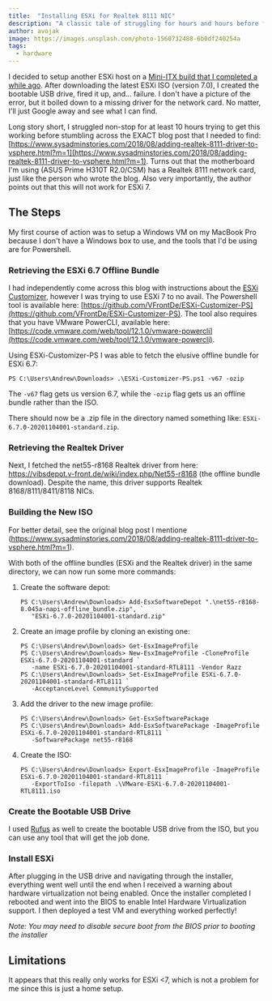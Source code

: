```yaml
---
title:  "Installing ESXi for Realtek 8111 NIC"
description: "A classic tale of struggling for hours and hours before finally stumbling across the perfect blog post"
author: avojak
image: https://images.unsplash.com/photo-1560732488-6b0df240254a
tags:
  - hardware
---
```


I decided to setup another ESXi host on a [Mini-ITX build that I completed a while ago](https://blog.avojak.com/2020/09/11/elementary-os-desktop-build/). After downloading the latest ESXi ISO (version 7.0), I created the bootable USB drive, fired it up, and... failure. I don't have a picture of the error, but it boiled down to a missing driver for the network card. No matter, I'll just Google away and see what I can find.

Long story short, I struggled non-stop for at least 10 hours trying to get this working before stumbling across the EXACT blog post that I needed to find: [https://www.sysadminstories.com/2018/08/adding-realtek-8111-driver-to-vsphere.html?m=1](https://www.sysadminstories.com/2018/08/adding-realtek-8111-driver-to-vsphere.html?m=1). Turns out that the motherboard I'm using (ASUS Prime H310T R2.0/CSM) has a Realtek 8111 network card, just like the person who wrote the blog. Also very importantly, the author points out that this will not work for ESXi 7.

## The Steps

My first course of action was to setup a Windows VM on my MacBook Pro because I don't have a Windows box to use, and the tools that I'd be using are for Powershell.

### Retrieving the ESXi 6.7 Offline Bundle

I had independently come across this blog with instructions about the [ESXi Customizer](https://www.v-front.de/p/esxi-customizer-ps.html), however I was trying to use ESXi 7 to no avail. The Powershell tool is available here: [https://github.com/VFrontDe/ESXi-Customizer-PS](https://github.com/VFrontDe/ESXi-Customizer-PS). The tool also requires that you have VMware PowerCLI, available here: [https://code.vmware.com/web/tool/12.1.0/vmware-powercli](https://code.vmware.com/web/tool/12.1.0/vmware-powercli).

Using ESXi-Customizer-PS I was able to fetch the elusive offline bundle for ESXi 6.7:

```
PS C:\Users\Andrew\Downloads> .\ESXi-Customizer-PS.ps1 -v67 -ozip
```

The `-v67` flag gets us version 6.7, while the `-ozip` flag gets us an offline bundle rather than the ISO.

There should now be a .zip file in the directory named something like: `ESXi-6.7.0-20201104001-standard.zip`.

### Retrieving the Realtek Driver

Next, I fetched the net55-r8168 Realtek driver from here: https://vibsdepot.v-front.de/wiki/index.php/Net55-r8168 (the offline bundle download). Despite the name, this driver supports Realtek 8168/8111/8411/8118 NICs.

### Building the New ISO

For better detail, see the original blog post I mentione (https://www.sysadminstories.com/2018/08/adding-realtek-8111-driver-to-vsphere.html?m=1).

With both of the offline bundles (ESXi and the Realtek driver) in the same directory, we can now run some more commands:

1. Create the software depot:

    ```
    PS C:\Users\Andrew\Downloads> Add-EsxSoftwareDepot ".\net55-r8168-8.045a-napi-offline_bundle.zip", `
       "ESXi-6.7.0-20201104001-standard.zip" 
    ```

2. Create an image profile by cloning an existing one:

    ```
    PS C:\Users\Andrew\Downloads> Get-EsxImageProfile
    PS C:\Users\Andrew\Downloads> New-EsxImageProfile -CloneProfile ESXi-6.7.0-20201104001-standard `
       -name ESXi-6.7.0-20201104001-standard-RTL8111 -Vendor Razz
    PS C:\Users\Andrew\Downloads> Set-EsxImageProfile ESXi-6.7.0-20201104001-standard-RTL8111 `
       -AcceptanceLevel CommunitySupported
    ```

3. Add the driver to the new image profile:

    ```
    PS C:\Users\Andrew\Downloads> Get-EsxSoftwarePackage
    PS C:\Users\Andrew\Downloads> Add-EsxSoftwarePackage -ImageProfile ESXi-6.7.0-20201104001-standard-RTL8111 `
       -SoftwarePackage net55-r8168
    ```

4. Create the ISO:

    ```
    PS C:\Users\Andrew\Downloads> Export-EsxImageProfile -ImageProfile ESXi-6.7.0-20201104001-standard-RTL8111 `
       -ExportToIso -filepath .\VMware-ESXi-6.7.0-20201104001-RTL8111.iso
    ```

### Create the Bootable USB Drive

I used [Rufus](https://rufus.akeo.ie/) as well to create the bootable USB drive from the ISO, but you can use any tool that will get the job done.

### Install ESXi

After plugging in the USB drive and navigating through the installer, everything went well until the end when I received a warning about hardware virtualization not being enabled. Once the installer completed I rebooted and went into the BIOS to enable Intel Hardware Virtualization support. I then deployed a test VM and everything worked perfectly!

*Note: You may need to disable secure boot from the BIOS prior to booting the installer*

## Limitations

It appears that this really only works for ESXi <7, which is not a problem for me since this is just a home setup.